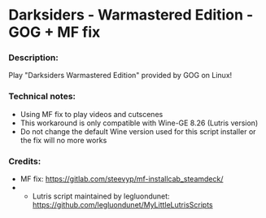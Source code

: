 # Darksiders - Warmastered Edition - GOG + MF fix
### Description:
Play "Darksiders Warmastered Edition" provided by GOG on Linux!
### Technical notes:
- Using MF fix to play videos and cutscenes
- This workaround is only compatible with Wine-GE 8.26 (Lutris version)
- Do not change the default Wine version used for this script installer or the fix will no more works
### Credits:
- MF fix: https://gitlab.com/steevyp/mf-installcab_steamdeck/
- - Lutris script maintained by legluondunet: https://github.com/legluondunet/MyLittleLutrisScripts
